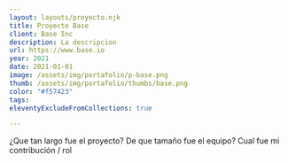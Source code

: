 ```yaml
---
layout: layouts/proyecto.njk
title: Proyecto Base
client: Base Inc
description: La descripcion
url: https://www.base.io
year: 2021
date: 2021-01-01
image: /assets/img/portafolio/p-base.png
thumb: /assets/img/portafolio/thumbs/base.png
color: "#f57423"
tags:
eleventyExcludeFromCollections: true

---
```


¿Que tan largo fue el proyecto?
De que tamaño fue el equipo?
Cual fue mi contribución / rol